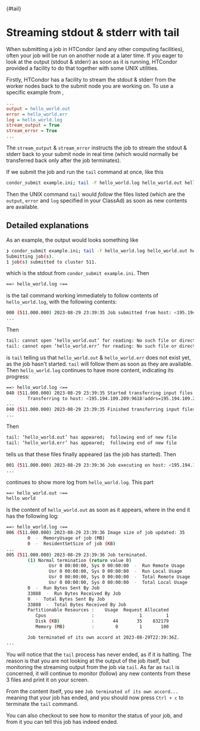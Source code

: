 {#tail}
# Streaming stdout & stderr with tail

When submitting a job in HTCondor (and any other computing facilities), often your job will be run on another node at a later time. If you eager to look at the output (stdout & stderr) as soon as it is running, HTCondor provided a facility to do that together with some UNIX utilities.

Firstly, HTCondor has a facility to stream the stdout & stderr from the worker nodes back to the submit node you are working on. To use a specific example from [](#vanilla-universe),

```ini
...
output = hello_world.out
error = hello_world.err
log = hello_world.log
stream_output = True
stream_error = True
...
```

The `stream_output` & `stream_error` instructs the job to stream the stdout & stderr back to your submit node in real time (which would normally be transferred back only after the job terminates).

If we submit the job and run the `tail` command at once, like this

```sh
condor_submit example.ini; tail -F hello_world.log hello_world.out hello_world.err
```

Then the UNIX command `tail` would *follow* the files listed (which are the `output`, `error` and `log` specified in your ClassAd) as soon as new contents are available.

## Detailed explanations

As an example, the output would looks something like

```sh
❯ condor_submit example.ini; tail -F hello_world.log hello_world.out hello_world.err
Submitting job(s).
1 job(s) submitted to cluster 511.
```

which is the stdout from `condor_submit example.ini`. Then

```sh
==> hello_world.log <==
```

is the tail command working immediately to follow contents of `hello_world.log`, with the following contents:

```sh
000 (511.000.000) 2023-08-29 23:39:35 Job submitted from host: <195.194.109.199:9618?addrs=195.194.109.199-9618+[2001-630-22-d0ff-5054-ff-fe9a-b662]-9618&alias=vm77.tier2.hep.manchester.ac.uk&noUDP&sock=schedd_2377818_f2b3>
...
```

Then

```sh
tail: cannot open ‘hello_world.out’ for reading: No such file or directory
tail: cannot open ‘hello_world.err’ for reading: No such file or directory

```

is `tail` telling us that `hello_world.out` & `hello_world.err` does not exist yet, as the job hasn't started. `tail` will follow them as soon as they are available. Then `hello_world.log` continues to have more content, indicating its progress:

```sh
==> hello_world.log <==
040 (511.000.000) 2023-08-29 23:39:35 Started transferring input files
        Transferring to host: <195.194.109.209:9618?addrs=195.194.109.209-9618+[2001-630-22-d0ff-5054-ff-fee9-c3d]-9618&alias=vm75.in.tier2.hep.manchester.ac.uk&noUDP&sock=slot1_4_1883_7e66_41406>
...
040 (511.000.000) 2023-08-29 23:39:35 Finished transferring input files
...
```

Then

```sh
tail: ‘hello_world.out’ has appeared;  following end of new file
tail: ‘hello_world.err’ has appeared;  following end of new file
```

tells us that these files finally appeared (as the job has started). Then

```sh
001 (511.000.000) 2023-08-29 23:39:36 Job executing on host: <195.194.109.209:9618?addrs=195.194.109.209-9618+[2001-630-22-d0ff-5054-ff-fee9-c3d]-9618&alias=vm75.in.tier2.hep.manchester.ac.uk&noUDP&sock=startd_1389_5123>
...

```

continues to show more log from `hello_world.log`. This part

```sh
==> hello_world.out <==
hello world


```

Is the content of `hello_world.out` as soon as it appears, where in the end it has the following log:

```sh
==> hello_world.log <==
006 (511.000.000) 2023-08-29 23:39:36 Image size of job updated: 35
        0  -  MemoryUsage of job (MB)
        0  -  ResidentSetSize of job (KB)
...
005 (511.000.000) 2023-08-29 23:39:36 Job terminated.
        (1) Normal termination (return value 0)
                Usr 0 00:00:00, Sys 0 00:00:00  -  Run Remote Usage
                Usr 0 00:00:00, Sys 0 00:00:00  -  Run Local Usage
                Usr 0 00:00:00, Sys 0 00:00:00  -  Total Remote Usage
                Usr 0 00:00:00, Sys 0 00:00:00  -  Total Local Usage
        0  -  Run Bytes Sent By Job
        33088  -  Run Bytes Received By Job
        0  -  Total Bytes Sent By Job
        33088  -  Total Bytes Received By Job
        Partitionable Resources :    Usage  Request Allocated
           Cpus                 :                 1         1
           Disk (KB)            :       44       35    832179
           Memory (MB)          :        0        1       100

        Job terminated of its own accord at 2023-08-29T22:39:36Z.
...
```

You will notice that the `tail` process has never ended, as if it is halting. The reason is that you are not looking at the output of the job itself, but monitoring the streaming output from the job via `tail`. As far as `tail` is concerned, it will continue to monitor (follow) any new contents from these 3 files and print it on your screen.

From the content itself, you see `Job terminated of its own accord...` meaning that your job has ended, and you should now press `Ctrl + c` to terminate the `tail` command.

You can also checkout [](#monitor-your-jobs) to see how to monitor the status of your job, and from it you can tell this job has indeed ended.
